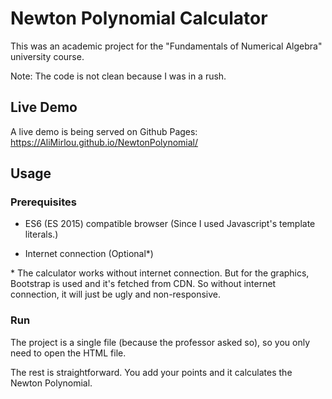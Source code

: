 # Newton Polynomial Calculator

This was an academic project for the "Fundamentals of Numerical Algebra" university course.

Note: The code is not clean because I was in a rush.

## Live Demo

A live demo is being served on Github Pages:
https://AliMirlou.github.io/NewtonPolynomial/

## Usage

### Prerequisites

- ES6 (ES 2015) compatible browser
(Since I used Javascript's template literals.)

- Internet connection (Optional*)

\* The calculator works without internet connection. But for the graphics, Bootstrap is used and it's fetched
from CDN. So without internet connection, it will just be ugly and non-responsive.

### Run

The project is a single file (because the professor asked so), so you only need to open the HTML file.

The rest is straightforward. You add your points and it calculates the Newton Polynomial.
